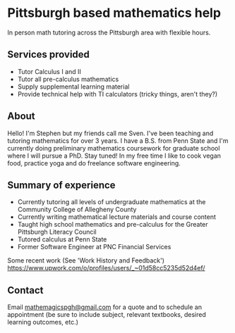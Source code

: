 # Pittsburgh based mathematics help

In person math tutoring across the Pittsburgh area with flexible hours.

## Services provided
- Tutor Calculus I and II
- Tutor all pre-calculus mathematics
- Supply supplemental learning material
- Provide technical help with TI calculators (tricky things, aren't they?)

## About

Hello!  I'm Stephen but my friends call me Sven.  I've been teaching and tutoring mathematics for over 3 years.  I have a     B.S. from Penn State and I'm currently doing preliminary mathematics coursework for graduate school where I will pursue a     PhD.  Stay tuned!  In my free time I like to cook vegan food, practice yoga and do freelance software engineering.

## Summary of experience
- Currently tutoring all levels of undergraduate mathematics at the Community College of Allegheny County
- Currently writing mathematical lecture materials and course content
- Taught high school mathematics and pre-calculus for the Greater Pittsburgh Literacy Council
- Tutored calculus at Penn State
- Former Software Engineer at PNC Financial Services

Some recent work (See 'Work History and Feedback')
<https://www.upwork.com/o/profiles/users/_~01d58cc5235d52d4ef/>

## Contact

Email <mathemagicspgh@gmail.com> for a quote and to schedule an appointment (be sure to include subject, relevant textbooks, desired learning outcomes, etc.)
